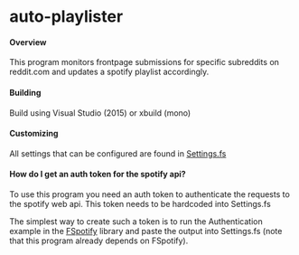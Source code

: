 # auto-playlister

#### Overview
This program monitors frontpage submissions for specific subreddits on reddit.com and updates a spotify playlist accordingly. 

#### Building
Build using Visual Studio (2015) or xbuild (mono)

#### Customizing
All settings that can be configured are found in [Settings.fs](https://github.com/rotmoset/auto-playlister/blob/master/src/Settings.fs)

#### How do I get an auth token for the spotify api?
To use this program you need an auth token to authenticate the requests to the spotify web api. This token needs to be hardcoded into Settings.fs

The simplest way to create such a token is to run the Authentication example in the [FSpotify](https://github.com/rotmoset/fspotify) library and paste the output into Settings.fs (note that this program already depends on FSpotify).

